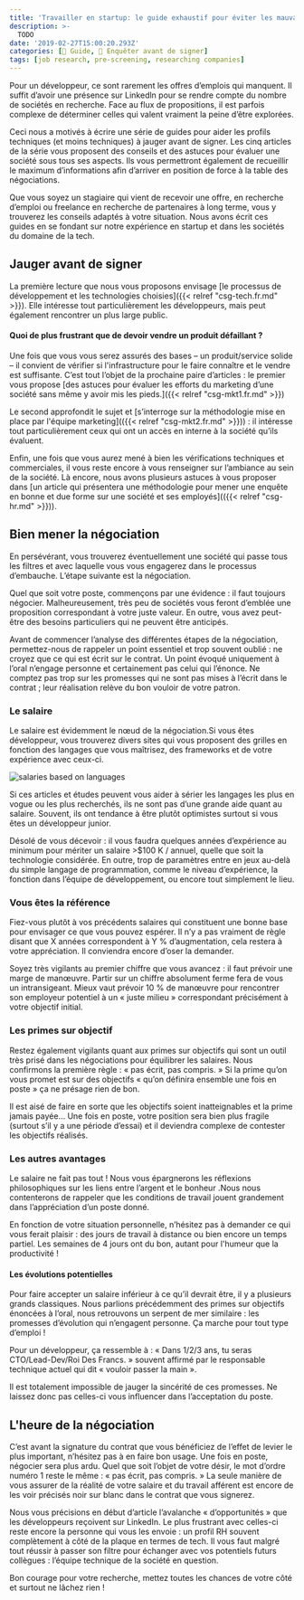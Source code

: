 ```yaml
---
title: 'Travailler en startup: le guide exhaustif pour éviter les mauvaises surprises'
description: >-
  TODO
date: '2019-02-27T15:00:20.293Z'
categories: [📔 Guide, 🧐 Enquêter avant de signer]
tags: [job research, pre-screening, researching companies]
---
```


Pour un développeur, ce sont rarement les offres d’emplois qui manquent. Il suffit d’avoir une présence sur Linkedln pour se rendre compte du nombre de sociétés en recherche. Face au flux de propositions, il est parfois complexe de déterminer celles qui valent vraiment la peine d’être explorées.

Ceci nous a motivés à écrire une série de guides pour aider les profils techniques (et moins techniques) à jauger avant de signer. Les cinq articles de la série vous proposent des conseils et des astuces pour évaluer une société  sous tous ses aspects. Ils vous permettront également de recueillir le maximum d’informations afin d’arriver en position de force à la table des négociations.

Que vous soyez un stagiaire qui vient de recevoir une offre, en recherche d’emploi ou freelance en recherche de partenaires à long terme, vous y trouverez les conseils adaptés à votre situation. Nous avons écrit ces guides en se fondant sur notre expérience en startup et dans les sociétés du domaine de la tech.



## Jauger avant de signer

La première lecture que nous vous proposons envisage [le processus de développement et les technologies choisies]({{< relref "csg-tech.fr.md" >}}). Elle intéresse tout particulièrement les développeurs, mais peut également rencontrer un plus large public. 

#### Quoi de plus frustrant que de devoir vendre un produit défaillant ?

Une fois que vous vous serez assurés des bases – un produit/service solide – il convient de vérifier si l'infrastructure pour le faire connaître et le vendre est suffisante. C’est tout l’objet de la prochaine paire d’articles : le premier vous propose [des astuces pour évaluer les efforts du marketing d’une société  sans même y avoir mis les pieds.]({{< relref "csg-mkt1.fr.md" >}})

Le second approfondit le sujet et [s’interroge sur la méthodologie mise en place par l'équipe marketing](({{< relref "csg-mkt2.fr.md" >}})) : il intéresse tout particulièrement ceux qui ont un accès en interne à la société qu’ils évaluent.

Enfin, une fois que vous aurez mené à bien les vérifications techniques et commerciales, il vous reste encore à vous renseigner sur l’ambiance au sein de la société. Là encore, nous avons plusieurs astuces à vous proposer dans [un article qui présentera une méthodologie pour mener une enquête en bonne et due forme sur une société et ses employés](({{< relref "csg-hr.md" >}})).




## Bien mener la négociation

En persévérant, vous trouverez éventuellement une société qui passe tous les filtres et avec laquelle vous vous engagerez dans le processus d’embauche. L’étape suivante est la négociation.

Quel que soit votre poste, commençons par une évidence : il faut toujours négocier. Malheureusement, très peu de sociétés vous feront d’emblée une proposition correspondant à votre juste valeur. En outre, vous avez peut-être des besoins particuliers qui ne peuvent être anticipés.

Avant de commencer l’analyse des différentes étapes de la négociation, permettez-nous de rappeler un point essentiel et trop souvent oublié : ne croyez que ce qui est écrit sur le contrat. Un point évoqué uniquement à l’oral n’engage personne et certainement pas celui qui l’énonce. Ne comptez pas trop sur les promesses qui ne sont pas mises à l’écrit dans le contrat ; leur réalisation relève du bon vouloir de votre patron.  



### Le salaire

Le salaire est évidemment le nœud de la négociation.Si vous êtes développeur, vous trouverez divers sites qui vous proposent des grilles en fonction des langages que vous maîtrisez, des frameworks et de votre expérience avec ceux-ci.


![salaries based on languages](/img/2019/csg/pay-by-language.jpg)


Si ces articles et études peuvent vous aider à sérier les langages les plus en vogue ou  les plus recherchés, ils ne sont pas d’une grande aide quant au salaire. Souvent, ils ont tendance à être plutôt optimistes surtout si vous êtes un développeur junior.  

Désolé de vous décevoir : il vous faudra quelques années d’expérience au minimum pour mériter un salaire >$100 K / annuel, quelle que soit la technologie considérée. En outre, trop de paramètres entre en jeux au-delà du simple langage de programmation, comme le niveau d’expérience, la fonction dans l’équipe de développement, ou encore tout simplement le lieu.

### Vous êtes la référence

Fiez-vous plutôt à vos précédents salaires qui constituent une bonne base pour envisager ce que vous pouvez espérer. Il n’y a pas vraiment de règle disant que X années correspondent à Y % d’augmentation, cela restera à votre appréciation. Il conviendra encore d’oser la demander.

Soyez très vigilants au premier chiffre que vous avancez : il faut prévoir une marge de manœuvre. Partir sur un chiffre absolument ferme fera de vous un intransigeant. Mieux vaut prévoir 10 % de manœuvre pour rencontrer son employeur potentiel à un « juste milieu » correspondant précisément à votre objectif initial.



### Les primes sur objectif

Restez également vigilants quant aux primes sur objectifs qui sont un outil très prisé dans les négociations pour équilibrer les salaires. Nous confirmons la première règle : « pas écrit, pas compris. » Si la prime qu’on vous promet est sur des objectifs « qu’on définira ensemble une fois en poste » ça ne présage rien de bon.  

Il est aisé de faire en sorte que les objectifs soient inatteignables et la prime jamais payée… Une fois en poste, votre position sera bien plus fragile (surtout s’il y a une période d’essai) et il deviendra complexe de contester les objectifs réalisés.

### Les autres avantages

Le salaire ne fait pas tout ! Nous vous épargnerons les réflexions philosophiques sur les liens entre l’argent et le bonheur .Nous nous contenterons de rappeler que les conditions de travail jouent grandement dans l’appréciation d’un poste donné.  

En fonction de votre situation personnelle, n’hésitez pas à demander ce qui vous ferait plaisir : des jours de travail à distance ou bien encore un temps partiel. Les semaines de 4 jours ont du bon, autant pour l'humeur que la productivité !

#### Les évolutions potentielles

Pour faire accepter un salaire inférieur à ce qu’il devrait être, il y a plusieurs grands classiques. Nous parlions précédemment des primes sur objectifs énoncées à l’oral, nous retrouvons un serpent de mer similaire : les promesses d’évolution qui n’engagent personne. Ça marche pour tout type d’emploi !

Pour un développeur, ça ressemble à : « Dans 1/2/3 ans, tu seras CTO/Lead-Dev/Roi Des Francs. » souvent affirmé par le responsable technique actuel qui dit « vouloir passer la main ».

Il est totalement impossible de jauger la sincérité de ces promesses. Ne laissez donc pas celles-ci vous influencer dans l’acceptation du poste.

## L'heure de la négociation

C’est avant la signature du contrat que vous bénéficiez de l’effet de levier le plus important, n’hésitez pas à en faire bon usage. Une fois en poste, négocier sera plus ardu. Quel que soit l’objet de votre désir, le mot d’ordre numéro 1 reste le même : « pas écrit, pas compris. » La seule manière de vous assurer de la réalité de votre salaire et du travail afférent est encore de les voir précisés noir sur blanc dans le contrat que vous signerez.

Nous vous précisions en début d’article l’avalanche « d’opportunités » que les développeurs reçoivent sur LinkedIn. Le plus frustrant avec celles-ci reste encore la personne qui vous les envoie : un profil RH souvent complètement à côté de la plaque en termes de tech. Il vous faut malgré tout réussir à passer son filtre pour échanger avec vos potentiels futurs collègues : l’équipe technique de la société en question.  


Bon courage pour votre recherche, mettez toutes les chances de votre côté et surtout ne lâchez rien !